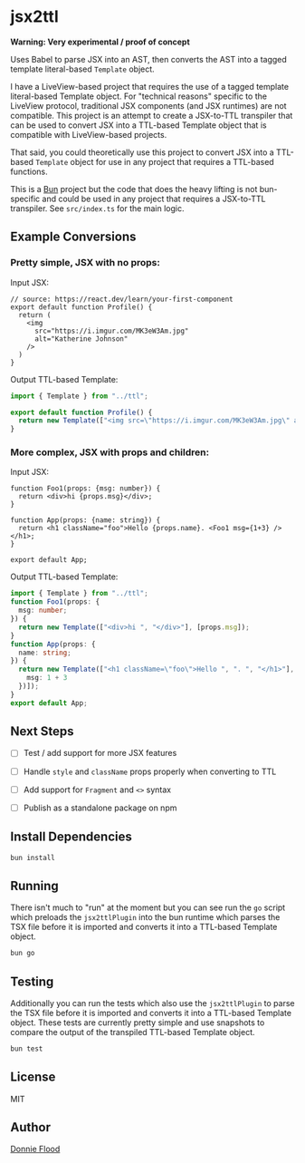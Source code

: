 # jsx2ttl

**Warning: Very experimental / proof of concept**

Uses Babel to parse JSX into an AST, then converts the AST into a tagged template literal-based `Template` object.

I have a LiveView-based project that requires the use of a tagged template literal-based Template object.  For "technical reasons" specific to the LiveView protocol, traditional JSX components (and JSX runtimes) are not compatible.  This project is an attempt to create a JSX-to-TTL transpiler that can be used to convert JSX into a TTL-based Template object that is compatible with LiveView-based projects.

That said, you could theoretically use this project to convert JSX into a TTL-based `Template` object for use in any project that requires a TTL-based functions.

This is a [Bun](https://bun.sh) project but the code that does the heavy lifting is not bun-specific and could be used in any project that requires a JSX-to-TTL transpiler. See `src/index.ts` for the main logic.

## Example Conversions

### Pretty simple, JSX with no props:
Input JSX:
```tsx
// source: https://react.dev/learn/your-first-component
export default function Profile() {
  return (
    <img
      src="https://i.imgur.com/MK3eW3Am.jpg"
      alt="Katherine Johnson"
    />
  )
}
```
Output TTL-based Template:
```typescript
import { Template } from "../ttl";

export default function Profile() {
  return new Template(["<img src=\"https://i.imgur.com/MK3eW3Am.jpg\" alt=\"Katherine Johnson\">"], []);
}
```

### More complex, JSX with props and children:
Input JSX:
```tsx
function Foo1(props: {msg: number}) {
  return <div>hi {props.msg}</div>;
}

function App(props: {name: string}) {
  return <h1 className="foo">Hello {props.name}. <Foo1 msg={1+3} /></h1>;
}

export default App;
```

Output TTL-based Template:
```typescript
import { Template } from "../ttl";
function Foo1(props: {
  msg: number;
}) {
  return new Template(["<div>hi ", "</div>"], [props.msg]);
}
function App(props: {
  name: string;
}) {
  return new Template(["<h1 className=\"foo\">Hello ", ". ", "</h1>"], [props.name, Foo1({
    msg: 1 + 3
  })]);
}
export default App;
```

## Next Steps
- [ ] Test / add support for more JSX features
- [ ] Handle `style` and `className` props properly when converting to TTL
- [ ] Add support for `Fragment` and `<>` syntax
- [ ] Publish as a standalone package on npm


## Install Dependencies
```bash
bun install
```

## Running
There isn't much to "run" at the moment but you can see run the `go` script which preloads the `jsx2ttlPlugin` into the bun runtime which parses the TSX file before it is imported and converts it into a TTL-based Template object.
```bash
bun go
```

## Testing
Additionally you can run the tests which also use the `jsx2ttlPlugin` to parse the TSX file before it is imported and converts it into a TTL-based Template object.  These tests are currently pretty simple and use snapshots to compare the output of the transpiled TTL-based Template object.

```bash
bun test
```


## License
MIT

## Author
[Donnie Flood](https://github.com/floodfx)
